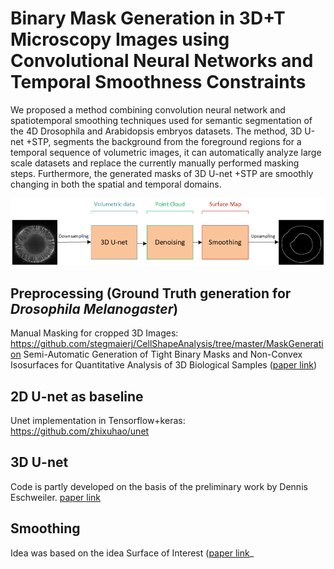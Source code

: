 # Binary Mask Generation in 3D+T Microscopy Images using Convolutional Neural Networks and Temporal Smoothness Constraints

We proposed a method combining convolution neural network and spatiotemporal smoothing techniques used for semantic segmentation of the 4D Drosophila and Arabidopsis embryos datasets. The method, 3D U-net +STP, segments the background from the foreground regions for a temporal sequence of volumetric images, it can automatically analyze large scale datasets and replace the currently manually performed masking steps. Furthermore, the generated masks of 3D U-net +STP are smoothly changing in both the spatial and temporal domains.

![3D U-net + STP (spatiotemporal postprocessing)](https://github.com/yingc123/MasterThesis/blob/master/3dunet_smoothing.png)


## Preprocessing (Ground Truth generation for *Drosophila Melanogaster*)
Manual Masking for cropped 3D Images: https://github.com/stegmaierj/CellShapeAnalysis/tree/master/MaskGeneration
Semi-Automatic Generation of Tight Binary Masks and Non-Convex Isosurfaces for Quantitative Analysis of 3D Biological Samples ([paper link](https://arxiv.org/abs/2001.11469))

## 2D U-net as baseline
Unet implementation in Tensorflow+keras: https://github.com/zhixuhao/unet

## 3D U-net
Code is partly developed on the basis of the preliminary work by Dennis Eschweiler.
[paper link](https://ieeexplore.ieee.org/document/8759242)

## Smoothing
Idea was based on the idea Surface of Interest ([paper link](https://www.nature.com/articles/nmeth.3648/)_
